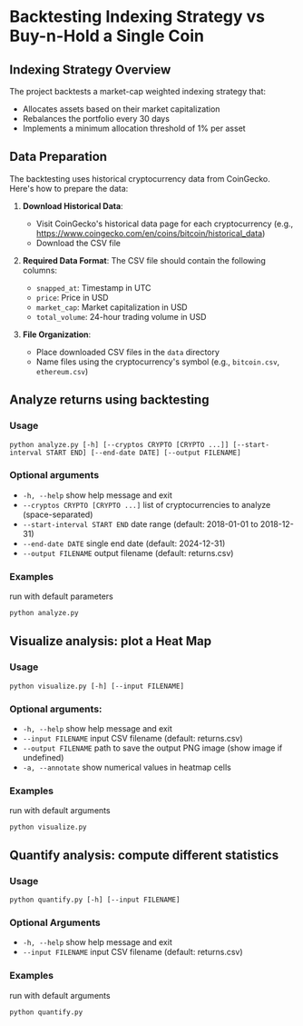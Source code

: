 # Backtesting Indexing Strategy vs Buy-n-Hold a Single Coin

## Indexing Strategy Overview

The project backtests a market-cap weighted indexing strategy that:

- Allocates assets based on their market capitalization
- Rebalances the portfolio every 30 days
- Implements a minimum allocation threshold of 1% per asset

## Data Preparation

The backtesting uses historical cryptocurrency data from CoinGecko. Here's how to prepare the data:

1. **Download Historical Data**:
   - Visit CoinGecko's historical data page for each cryptocurrency (e.g., https://www.coingecko.com/en/coins/bitcoin/historical_data)
   - Download the CSV file

2. **Required Data Format**:
   The CSV file should contain the following columns:
   - `snapped_at`: Timestamp in UTC
   - `price`: Price in USD
   - `market_cap`: Market capitalization in USD
   - `total_volume`: 24-hour trading volume in USD

3. **File Organization**:
   - Place downloaded CSV files in the `data` directory
   - Name files using the cryptocurrency's symbol (e.g., `bitcoin.csv`, `ethereum.csv`)

## Analyze returns using backtesting

### Usage

`python analyze.py [-h] [--cryptos CRYPTO [CRYPTO ...]] [--start-interval START END] [--end-date DATE] [--output FILENAME]`

### Optional arguments

- `-h, --help`  show help message and exit
- `--cryptos CRYPTO [CRYPTO ...]` list of cryptocurrencies to analyze (space-separated)
- `--start-interval START END` date range (default: 2018-01-01 to 2018-12-31)
- `--end-date DATE` single end date (default: 2024-12-31)
- `--output FILENAME` output filename (default: returns.csv)

### Examples

run with default parameters

```sh
python analyze.py
```

## Visualize analysis: plot a Heat Map

### Usage

`python visualize.py [-h] [--input FILENAME]`

### Optional arguments:

- `-h, --help`  show help message and exit
- `--input FILENAME` input CSV filename (default: returns.csv)
- `--output FILENAME`  path to save the output PNG image (show image if undefined)
- `-a, --annotate`  show numerical values in heatmap cells

### Examples

run with default arguments

`python visualize.py`

## Quantify analysis: compute different statistics

### Usage

`python quantify.py [-h] [--input FILENAME]`

### Optional Arguments

- `-h, --help`  show help message and exit
- `--input FILENAME` input CSV filename (default: returns.csv)

### Examples

run with default arguments

```sh
python quantify.py
```
